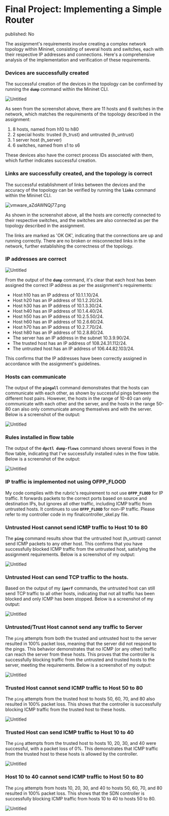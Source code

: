 # Final Project: Implementing a Simple Router

published: No

The assignment's requirements involve creating a complex network topology within Mininet, consisting of several hosts and switches, each with their respective IP addresses and connections. Here's a comprehensive analysis of the implementation and verification of these requirements.

### Devices are successfully created

The successful creation of the devices in the topology can be confirmed by running the **`dump`** command within the Mininet CLI. 

![Untitled](Final%20Project%20Implementing%20a%20Simple%20Router%20bf7f3c3006f3429d9b05112fc6358745/Untitled.png)

As seen from the screenshot above, there are 11 hosts and 6 switches in the network, which matches the requirements of the topology described in the assignment:

1. 8 hosts, named from h10 to h80
2. 2 special hosts: trusted (h_trust) and untrusted (h_untrust)
3. 1 server host (h_server)
4. 6 switches, named from s1 to s6

These devices also have the correct process IDs associated with them, which further indicates successful creation.

### Links are successfully created, and the topology is correct

The successful establishment of links between the devices and the accuracy of the topology can be verified by running the **`links`** command within the Mininet CLI. 

![vmware_aZdAWNQj77.png](Final%20Project%20Implementing%20a%20Simple%20Router%20bf7f3c3006f3429d9b05112fc6358745/vmware_aZdAWNQj77.png)

As shown in the screenshot above, all the hosts are correctly connected to their respective switches, and the switches are also connected as per the topology described in the assignment.

The links are marked as 'OK OK', indicating that the connections are up and running correctly. There are no broken or misconnected links in the network, further establishing the correctness of the topology.

### IP addresses are correct

![Untitled](Final%20Project%20Implementing%20a%20Simple%20Router%20bf7f3c3006f3429d9b05112fc6358745/Untitled.png)

From the output of the **`dump`** command, it's clear that each host has been assigned the correct IP address as per the assignment's requirements:

- Host h10 has an IP address of 10.1.1.10/24.
- Host h20 has an IP address of 10.1.2.20/24.
- Host h30 has an IP address of 10.1.3.30/24.
- Host h40 has an IP address of 10.1.4.40/24.
- Host h50 has an IP address of 10.2.5.50/24.
- Host h60 has an IP address of 10.2.6.60/24.
- Host h70 has an IP address of 10.2.7.70/24.
- Host h80 has an IP address of 10.2.8.80/24.
- The server has an IP address in the subnet 10.3.9.90/24.
- The trusted host has an IP address of 108.24.31.112/24.
- The untrusted host has an IP address of 106.44.82.103/24.

This confirms that the IP addresses have been correctly assigned in accordance with the assignment's guidelines.

### Hosts can communicate

The output of the **`pingall`** command demonstrates that the hosts can communicate with each other, as shown by successful pings between the different host pairs. However, the hosts in the range of 10-40 can only communicate with each other and the server, and the hosts in the range 50-80 can also only communicate among themselves and with the server. Below is a screenshot of the output:

![Untitled](Final%20Project%20Implementing%20a%20Simple%20Router%20bf7f3c3006f3429d9b05112fc6358745/Untitled%201.png)

### Rules installed in flow table

The output of the **`dpctl dump-flows`** command shows several flows in the flow table, indicating that I’ve successfully installed rules in the flow table. Below is a screenshot of the output:

![Untitled](Final%20Project%20Implementing%20a%20Simple%20Router%20bf7f3c3006f3429d9b05112fc6358745/Untitled%202.png)

### IP traffic is implemented not using OFPP_FLOOD

My code complies with the rubric's requirement to not use **`OFPP_FLOOD`** for IP traffic. It forwards packets to the correct ports based on source and destination IPs, but ignores all other traffic, including ICMP traffic from untrusted hosts. It continues to use **`OFPP_FLOOD`** for non-IP traffic. Please refer to my controller code in my finalcontroller_skel.py file.

### Untrusted Host cannot send ICMP traffic to Host 10 to 80

The **`ping`** command results show that the untrusted host (h_untrust) cannot send ICMP packets to any other host. This confirms that you have successfully blocked ICMP traffic from the untrusted host, satisfying the assignment requirements. Below is a screenshot of my output:

![Untitled](Final%20Project%20Implementing%20a%20Simple%20Router%20bf7f3c3006f3429d9b05112fc6358745/Untitled%203.png)

### Untrusted Host can send TCP traffic to the hosts.

Based on the output of my **`iperf`** commands, the untrusted host can still send TCP traffic to all other hosts, indicating that not all traffic has been blocked and only ICMP has been stopped. Below is a screenshot of my output:

![Untitled](Final%20Project%20Implementing%20a%20Simple%20Router%20bf7f3c3006f3429d9b05112fc6358745/Untitled%204.png)

### Untrusted/Trust Host cannot send any traffic to Server

The `ping` attempts from both the trusted and untrusted host to the server resulted in 100% packet loss, meaning that the server did not respond to the pings. This behavior demonstrates that no ICMP (or any other) traffic can reach the server from these hosts. This proves that the controller is successfully blocking traffic from the untrusted and trusted hosts to the server, meeting the requirements. Below is a screenshot of my output:

![Untitled](Final%20Project%20Implementing%20a%20Simple%20Router%20bf7f3c3006f3429d9b05112fc6358745/Untitled%205.png)

### Trusted Host cannot send ICMP traffic to Host 50 to 80

The `ping` attempts from the trusted host to hosts 50, 60, 70, and 80 also resulted in 100% packet loss. This shows that the controller is successfully blocking ICMP traffic from the trusted host to these hosts.

![Untitled](Final%20Project%20Implementing%20a%20Simple%20Router%20bf7f3c3006f3429d9b05112fc6358745/Untitled%206.png)

### Trusted Host can send ICMP traffic to Host 10 to 40

The `ping` attempts from the trusted host to hosts 10, 20, 30, and 40 were successful, with a packet loss of 0%. This demonstrates that ICMP traffic from the trusted host to these hosts is allowed by the controller.

![Untitled](Final%20Project%20Implementing%20a%20Simple%20Router%20bf7f3c3006f3429d9b05112fc6358745/Untitled%207.png)

### Host 10 to 40 cannot send ICMP traffic to Host 50 to 80

The `ping` attempts from hosts 10, 20, 30, and 40 to hosts 50, 60, 70, and 80 resulted in 100% packet loss. This shows that the SDN controller is successfully blocking ICMP traffic from hosts 10 to 40 to hosts 50 to 80.

![Untitled](Final%20Project%20Implementing%20a%20Simple%20Router%20bf7f3c3006f3429d9b05112fc6358745/Untitled%208.png)